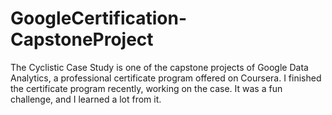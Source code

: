 # GoogleCertification-CapstoneProject
The Cyclistic Case Study is one of the capstone projects of Google Data Analytics, a professional certificate program offered on Coursera. I finished the certificate program recently, working on the case. It was a fun challenge, and I learned a lot from it.
